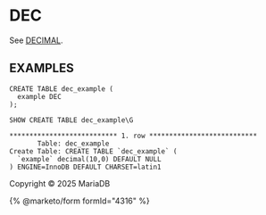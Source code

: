 # DEC

See [DECIMAL](../data-types-numeric-data-types/data-types-decimal/).

## EXAMPLES

```
CREATE TABLE dec_example (
  example DEC
);
```

```
SHOW CREATE TABLE dec_example\G
```

```
*************************** 1. row ***************************
       Table: dec_example
Create Table: CREATE TABLE `dec_example` (
  `example` decimal(10,0) DEFAULT NULL
) ENGINE=InnoDB DEFAULT CHARSET=latin1
```

Copyright © 2025 MariaDB

{% @marketo/form formId="4316" %}
